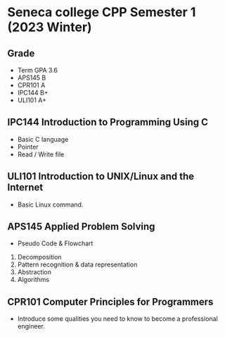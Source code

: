 # Seneca college CPP Semester 1 (2023 Winter)

## Grade

- Term GPA 3.6
- APS145 B
- CPR101 A
- IPC144 B+
- ULI101 A+

## IPC144   Introduction to Programming Using C

- Basic C language
- Pointer
- Read / Write file

## ULI101   Introduction to UNIX/Linux and the Internet

- Basic Linux command.

## APS145   Applied Problem Solving

- Pseudo Code & Flowchart

1. Decomposition
2. Pattern recognition & data representation
3. Abstraction
4. Algorithms

## CPR101   Computer Principles for Programmers

- Introduce some qualities you need to know to become a professional engineer.
